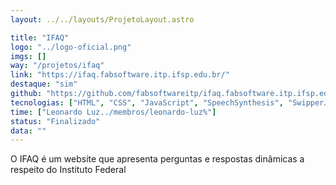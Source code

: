 ```yaml
---
layout: ../../layouts/ProjetoLayout.astro

title: "IFAQ"
logo: "../logo-oficial.png"
imgs: []
way: "/projetos/ifaq"
link: "https://ifaq.fabsoftware.itp.ifsp.edu.br/"
destaque: "sim"
github: "https://github.com/fabsoftwareitp/ifaq.fabsoftware.itp.ifsp.edu.br"
tecnologias: ["HTML", "CSS", "JavaScript", "SpeechSynthesis", "SwipperJS", "Animate.css"]
time: ["Leonardo Luz../membros/leonardo-luz%"]
status: "Finalizado"
data: ""
---
```


O IFAQ é um website que apresenta perguntas e respostas dinâmicas a respeito do Instituto Federal
